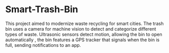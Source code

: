 # Smart-Trash-Bin
This project aimed to modernize waste recycling for smart cities. The trash bin uses a camera for machine vision to  detect and categorize different types of waste. Ultrasonic sensors detect motion, allowing the bin to open automatically  , the bin features a GPS tracker that signals when the bin is full, sending notifications  to an app.
